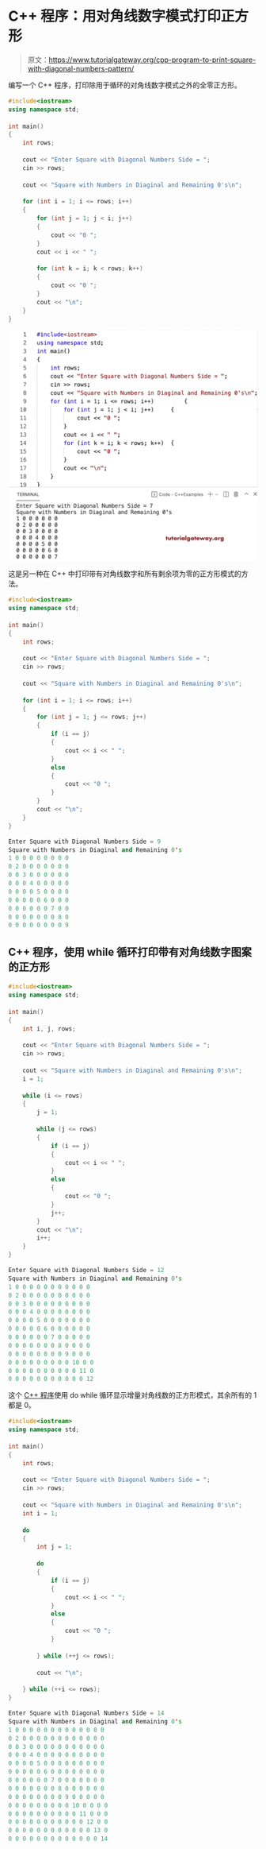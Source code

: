 # C++ 程序：用对角线数字模式打印正方形

> 原文：<https://www.tutorialgateway.org/cpp-program-to-print-square-with-diagonal-numbers-pattern/>

编写一个 C++ 程序，打印除用于循环的对角线数字模式之外的全零正方形。

```cpp
#include<iostream>
using namespace std;

int main()
{
	int rows;

	cout << "Enter Square with Diagonal Numbers Side = ";
	cin >> rows;

	cout << "Square with Numbers in Diaginal and Remaining 0's\n";

	for (int i = 1; i <= rows; i++)
	{
		for (int j = 1; j < i; j++)
		{
			cout << "0 ";
		}
		cout << i << " ";

		for (int k = i; k < rows; k++)
		{
			cout << "0 ";
		}
		cout << "\n";
	}
}
```

![C++ Program to Print Square With Diagonal Numbers Pattern](img/a0f8e905f2642a81537b42efa677782f.png)

这是另一种在 C++ 中打印带有对角线数字和所有剩余项为零的正方形模式的方法。

```cpp
#include<iostream>
using namespace std;

int main()
{
	int rows;

	cout << "Enter Square with Diagonal Numbers Side = ";
	cin >> rows;

	cout << "Square with Numbers in Diaginal and Remaining 0's\n";

	for (int i = 1; i <= rows; i++)
	{
		for (int j = 1; j <= rows; j++)
		{
			if (i == j)
			{
				cout << i << " ";
			}
			else
			{
				cout << "0 ";
			}
		}
		cout << "\n";
	}
}
```

```cpp
Enter Square with Diagonal Numbers Side = 9
Square with Numbers in Diaginal and Remaining 0's
1 0 0 0 0 0 0 0 0 
0 2 0 0 0 0 0 0 0 
0 0 3 0 0 0 0 0 0 
0 0 0 4 0 0 0 0 0 
0 0 0 0 5 0 0 0 0 
0 0 0 0 0 6 0 0 0 
0 0 0 0 0 0 7 0 0 
0 0 0 0 0 0 0 8 0 
0 0 0 0 0 0 0 0 9 
```

## C++ 程序，使用 while 循环打印带有对角线数字图案的正方形

```cpp
#include<iostream>
using namespace std;

int main()
{
	int i, j, rows;

	cout << "Enter Square with Diagonal Numbers Side = ";
	cin >> rows;

	cout << "Square with Numbers in Diaginal and Remaining 0's\n";
	i = 1;

	while (i <= rows)
	{
		j = 1;

		while (j <= rows)
		{
			if (i == j)
			{
				cout << i << " ";
			}
			else
			{
				cout << "0 ";
			}
			j++;
		}
		cout << "\n";
		i++;
	}
}
```

```cpp
Enter Square with Diagonal Numbers Side = 12
Square with Numbers in Diaginal and Remaining 0's
1 0 0 0 0 0 0 0 0 0 0 0 
0 2 0 0 0 0 0 0 0 0 0 0 
0 0 3 0 0 0 0 0 0 0 0 0 
0 0 0 4 0 0 0 0 0 0 0 0 
0 0 0 0 5 0 0 0 0 0 0 0 
0 0 0 0 0 6 0 0 0 0 0 0 
0 0 0 0 0 0 7 0 0 0 0 0 
0 0 0 0 0 0 0 8 0 0 0 0 
0 0 0 0 0 0 0 0 9 0 0 0 
0 0 0 0 0 0 0 0 0 10 0 0 
0 0 0 0 0 0 0 0 0 0 11 0 
0 0 0 0 0 0 0 0 0 0 0 12 
```

这个 [C++ 程序](https://www.tutorialgateway.org/cpp-programs/)使用 do while 循环显示增量对角线数的正方形模式，其余所有的 1 都是 0。

```cpp
#include<iostream>
using namespace std;

int main()
{
	int rows;

	cout << "Enter Square with Diagonal Numbers Side = ";
	cin >> rows;

	cout << "Square with Numbers in Diaginal and Remaining 0's\n";
	int i = 1;

	do
	{
		int j = 1;

		do
		{
			if (i == j)
			{
				cout << i << " ";
			}
			else
			{
				cout << "0 ";
			}

		} while (++j <= rows);

		cout << "\n";

	} while (++i <= rows);
}
```

```cpp
Enter Square with Diagonal Numbers Side = 14
Square with Numbers in Diaginal and Remaining 0's
1 0 0 0 0 0 0 0 0 0 0 0 0 0 
0 2 0 0 0 0 0 0 0 0 0 0 0 0 
0 0 3 0 0 0 0 0 0 0 0 0 0 0 
0 0 0 4 0 0 0 0 0 0 0 0 0 0 
0 0 0 0 5 0 0 0 0 0 0 0 0 0 
0 0 0 0 0 6 0 0 0 0 0 0 0 0 
0 0 0 0 0 0 7 0 0 0 0 0 0 0 
0 0 0 0 0 0 0 8 0 0 0 0 0 0 
0 0 0 0 0 0 0 0 9 0 0 0 0 0 
0 0 0 0 0 0 0 0 0 10 0 0 0 0 
0 0 0 0 0 0 0 0 0 0 11 0 0 0 
0 0 0 0 0 0 0 0 0 0 0 12 0 0 
0 0 0 0 0 0 0 0 0 0 0 0 13 0 
0 0 0 0 0 0 0 0 0 0 0 0 0 14 
```